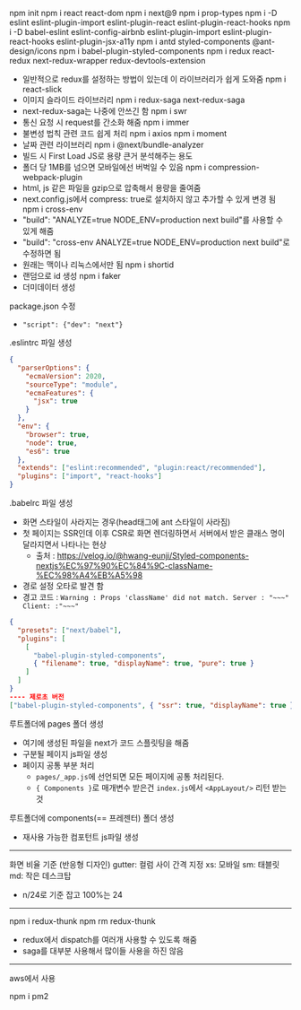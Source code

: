npm init
npm i react react-dom
npm i next@9
npm i prop-types
npm i -D eslint eslint-plugin-import eslint-plugin-react eslint-plugin-react-hooks
npm i -D babel-eslint eslint-config-airbnb eslint-plugin-import eslint-plugin-react-hooks eslint-plugin-jsx-a11y
npm i antd styled-components @ant-design/icons
npm i babel-plugin-styled-components
npm i redux react-redux next-redux-wrapper redux-devtools-extension
- 일반적으로 redux를 설정하는 방법이 있는데 이 라이브러리가 쉽게 도와줌
npm i react-slick
- 이미지 슬라이드 라이브러리
npm i redux-saga next-redux-saga
- next-redux-saga는 나중에 안쓰긴 함
npm i swr
- 통신 요청 시 request를 간소화 해줌
npm i immer
- 불변성 법칙 관련 코드 쉽게 처리
npm i axios
npm i moment
- 날짜 관련 라이브러리
npm i @next/bundle-analyzer
- 빌드 시 First Load JS로 용량 큰거 분석해주는 용도
- 폴더 당 1MB를 넘으면 모바일에선 버벅일 수 있음
npm i compression-webpack-plugin
- html, js 같은 파일을 gzip으로 압축해서 용량을 줄여줌
- next.config.js에서 compress: true로 설치하지 않고 추가할 수 있게 변경 됨
npm i cross-env
- "build": "ANALYZE=true NODE_ENV=production next build"를 사용할 수 있게 해줌
- "build": "cross-env ANALYZE=true NODE_ENV=production next build"로 수정하면 됨
- 원래는 맥이나 리눅스에서만 됨
npm i shortid
- 랜덤으로 id 생성
npm i faker
- 더미데이터 생성

package.json 수정
- `"script": {"dev": "next"}`

.eslintrc 파일 생성
```json
{
  "parserOptions": {
    "ecmaVersion": 2020,
    "sourceType": "module",
    "ecmaFeatures": {
      "jsx": true
    }
  },
  "env": {
    "browser": true,
    "node": true,
    "es6": true
  },
  "extends": ["eslint:recommended", "plugin:react/recommended"],
  "plugins": ["import", "react-hooks"]
}
```

.babelrc 파일 생성
- 화면 스타일이 사라지는 경우(head태그에 ant 스타일이 사라짐)
- 첫 페이지는 SSR인데 이후 CSR로 화면 렌더링하면서 서버에서 받은 클래스 명이 달라지면서 나타나는 현상
  - 출처 : https://velog.io/@hwang-eunji/Styled-components-nextjs%EC%97%90%EC%84%9C-className-%EC%98%A4%EB%A5%98
- 경로 설정 오타로 발견 함
- 경고 코드 : `Warning : Props 'className' did not match. Server : "~~~" Client: :"~~~"`
```json
{
  "presets": ["next/babel"],
  "plugins": [
    [
      "babel-plugin-styled-components",
      { "filename": true, "displayName": true, "pure": true }
    ]
  ]
}
---- 제로초 버전 
["babel-plugin-styled-components", { "ssr": true, "displayName": true }]
```

루트폴더에 pages 폴더 생성
- 여기에 생성된 파일을 next가 코드 스플릿팅을 해줌
- 구분될 페이지 js파일 생성
- 페이지 공통 부분 처리
  - `pages/_app.js`에 선언되면 모든 페이지에 공통 처리된다.
  - `{ Components }`로 매개변수 받은건 `index.js`에서 `<AppLayout/>` 리턴 받는 것

루트폴더에 components(== 프레젠터) 폴더 생성
- 재사용 가능한 컴포턴트 js파일 생성

---

화면 비율 기준 (반응형 디자인)
gutter: 컬럼 사이 간격 지정
xs: 모바일
sm: 태블릿
md: 작은 데스크탑
- n/24로 기준 잡고 100%는 24

---

npm i redux-thunk
npm rm redux-thunk
- redux에서 dispatch를 여러개 사용할 수 있도록 해줌
- saga를 대부분 사용해서 많이들 사용을 하진 않음


---
aws에서 사용

npm i pm2